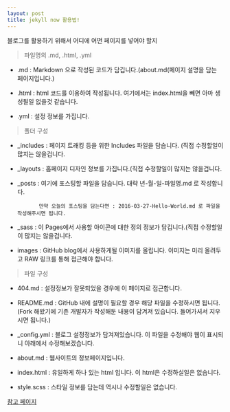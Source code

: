 ```yaml
---
layout: post
title: jekyll now 활용법!
---
```


블로그를 활용하기 위해서 어디에 어떤 페이지를 넣어야 할지


> 파일명의 .md, .html, .yml

- .md : Markdown 으로 작성된 코드가 담깁니다.(about.md(페이지 설명을 담는 페이지입니다.)

- .html : html 코드를 이용하여 작성됩니다. 여기에서는 index.html을 빼면 아마 생성될일 없을것 같습니다.

- .yml : 설정 정보를 가집니다.



> 폴더 구성

- _includes : 페이지 트래킹 등을 위한 Includes 파일을 담습니다. (직접 수정할일이 많지는 않을겁니다.

- _layouts : 홈페이지 디자인 정보를 가집니다.(직접 수정할일이 많지는 않을겁니다.

- _posts : 여기에 포스팅할 파일을 담습니다. 대략 년-월-일-파일명.md 로 작성합니다.

             만약 오늘의 포스팅을 담는다면 : 2016-03-27-Hello-World.md 로 파일을 작성해주시면 됩니다.

- _sass : 이 Pages에서 사용할 아이콘에 대한 정의 정보가 담깁니다.(직접 수정할일이 많지는 않을겁니다.

- images : GitHub blog에서 사용하게될 이미지를 올립니다. 이미지는 미리 올려두고 RAW 링크를 통해 접근해야 합니다.



> 파일 구성

- 404.md : 설정정보가 잘못되었을 경우에 이 페이지로 접근합니다.

- README.md : GitHub 내에 설명이 필요할 경우 해당 파일을 수정하시면 됩니다.(Fork 해왔기에 기존 개발자가 작성해둔 내용이 담겨져 있습니다. 들어가셔서 지우시면 됩니다.)

- _config.yml : 블로그 설정정보가 담겨져있습니다. 이 파일을 수정해야 웹이 표시되니 아래에서 수정해보겠습니다.

- about.md : 웹사이트의 정보페이지입니다.

- index.html : 유일하게 하나 있는 html 입니다. 이 html은 수정하실일은 없습니다.

- style.scss : 스타일 정보를 담는데 역시나 수정할일은 없습니다.


[참고 페이지](https://thdev.net/653)